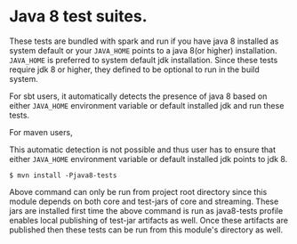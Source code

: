 # Java 8 test suites.

These tests are bundled with spark and run if you have java 8 installed as system default or your `JAVA_HOME` points to a java 8(or higher) installation. `JAVA_HOME` is preferred to system default jdk installation. Since these tests require jdk 8 or higher, they defined to be optional to run in the build system.

For sbt users, it automatically detects the presence of java 8 based on either `JAVA_HOME` environment variable or default installed jdk and run these tests.

For maven users,

This automatic detection is not possible and thus user has to ensure that either `JAVA_HOME` environment variable or default installed jdk points to jdk 8.

`$ mvn install -Pjava8-tests`

Above command can only be run from project root directory since this module depends on both core and test-jars of core and streaming. These jars are installed first time the above command is run as java8-tests profile enables local publishing of test-jar artifacts as well. Once these artifacts are published then these tests can be run from this module's directory as well.
